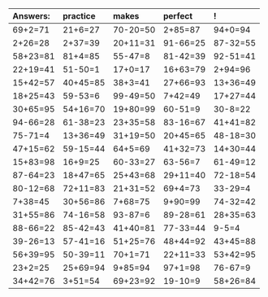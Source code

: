 | Answers: | practice | makes | perfect | ! |
| :--- | :--- | :--- | :--- | :--- |
| 69+2=71 | 21+6=27 | 70-20=50 | 2+85=87 | 94+0=94 | 
| 2+26=28 | 2+37=39 | 20+11=31 | 91-66=25 | 87-32=55 | 
| 58+23=81 | 81+4=85 | 55-47=8 | 81-42=39 | 92-51=41 | 
| 22+19=41 | 51-50=1 | 17+0=17 | 16+63=79 | 2+94=96 | 
| 15+42=57 | 40+45=85 | 38+3=41 | 27+66=93 | 13+36=49 | 
| 18+25=43 | 59-53=6 | 99-49=50 | 7+42=49 | 17+27=44 | 
| 30+65=95 | 54+16=70 | 19+80=99 | 60-51=9 | 30-8=22 | 
| 94-66=28 | 61-38=23 | 23+35=58 | 83-16=67 | 41+41=82 | 
| 75-71=4 | 13+36=49 | 31+19=50 | 20+45=65 | 48-18=30 | 
| 47+15=62 | 59-15=44 | 64+5=69 | 41+32=73 | 14+30=44 | 
| 15+83=98 | 16+9=25 | 60-33=27 | 63-56=7 | 61-49=12 | 
| 87-64=23 | 18+47=65 | 25+43=68 | 29+11=40 | 72-18=54 | 
| 80-12=68 | 72+11=83 | 21+31=52 | 69+4=73 | 33-29=4 | 
| 7+38=45 | 30+56=86 | 7+68=75 | 9+90=99 | 74-32=42 | 
| 31+55=86 | 74-16=58 | 93-87=6 | 89-28=61 | 28+35=63 | 
| 88-66=22 | 85-42=43 | 41+40=81 | 77-33=44 | 9-5=4 | 
| 39-26=13 | 57-41=16 | 51+25=76 | 48+44=92 | 43+45=88 | 
| 56+39=95 | 50-39=11 | 70+1=71 | 22+11=33 | 53+42=95 | 
| 23+2=25 | 25+69=94 | 9+85=94 | 97+1=98 | 76-67=9 | 
| 34+42=76 | 3+51=54 | 69+23=92 | 19-10=9 | 58+26=84 | 
